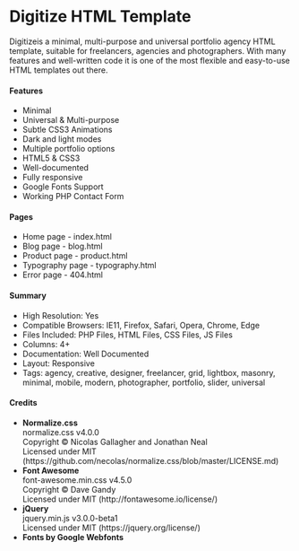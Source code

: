 # Digitize HTML Template

Digitizeis a minimal, multi-purpose and universal portfolio agency HTML template, suitable for freelancers, agencies and photographers. With many features and well-written code it is one of the most flexible and easy-to-use HTML templates out there.

<h4>Features</h4>
<ul>
<li>Minimal</li>
<li>Universal & Multi-purpose</li>
<li>Subtle CSS3 Animations</li>
<li>Dark and light modes</li>
<li>Multiple portfolio options</li>
<li>HTML5 & CSS3</li>
<li>Well-documented</li>
<li>Fully responsive</li>
<li>Google Fonts Support</li>
<li>Working PHP Contact Form</li>
</ul>

<h4>Pages</h4>
<ul>
<li>Home page - index.html</li>
<li>Blog page - blog.html</li>
<li>Product page - product.html</li>
<li>Typography page - typography.html</li>
<li>Error page - 404.html</li>
</ul>

<h4>Summary</h4>
<ul>
<li>High Resolution: Yes</li>
<li>Compatible Browsers: IE11, Firefox, Safari, Opera, Chrome, Edge</li>
<li>Files Included: PHP Files, HTML Files, CSS Files, JS Files</li>
<li>Columns: 4+</li>
<li>Documentation: Well Documented</li>
<li>Layout: Responsive</li>
<li>Tags: agency, creative, designer, freelancer, grid, lightbox, masonry, minimal, mobile, modern, photographer, portfolio, slider, universal</li>
</ul>

<h4>Credits</h4>
<ul>
<li>
<strong>Normalize.css</strong><br>
normalize.css v4.0.0<br>
Copyright © Nicolas Gallagher and Jonathan Neal<br>
Licensed under MIT (https://github.com/necolas/normalize.css/blob/master/LICENSE.md)
</li>
<li>
<strong>Font Awesome</strong><br>
font-awesome.min.css v4.5.0<br>
Copyright © Dave Gandy<br>
Licensed under MIT (http://fontawesome.io/license/)
</li>
<li>
<strong>jQuery</strong><br>
jquery.min.js v3.0.0-beta1<br>
Licensed under MIT (https://jquery.org/license/)
</li>
<li>
<strong>Fonts by Google Webfonts</strong>
</li>
</ul>
